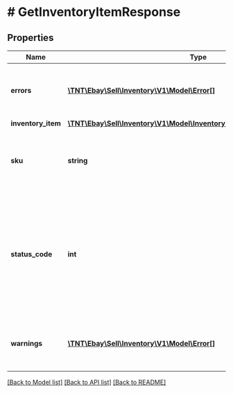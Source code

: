 # # GetInventoryItemResponse

## Properties

Name | Type | Description | Notes
------------ | ------------- | ------------- | -------------
**errors** | [**\TNT\Ebay\Sell\Inventory\V1\Model\Error[]**](Error.md) | This container will be returned if there were one or more errors associated with retrieving the inventory item record. | [optional]
**inventory_item** | [**\TNT\Ebay\Sell\Inventory\V1\Model\InventoryItemWithSkuLocaleGroupKeys**](InventoryItemWithSkuLocaleGroupKeys.md) |  | [optional]
**sku** | **string** | The seller-defined Stock-Keeping Unit (SKU) of the inventory item. The seller should have a unique SKU value for every product that they sell. | [optional]
**status_code** | **int** | The HTTP status code returned in this field indicates the success or failure of retrieving the inventory item record for the inventory item specified in the &lt;strong&gt;sku&lt;/strong&gt; field. See the &lt;strong&gt;HTTP status codes&lt;/strong&gt; table to see which each status code indicates. | [optional]
**warnings** | [**\TNT\Ebay\Sell\Inventory\V1\Model\Error[]**](Error.md) | This container will be returned if there were one or more warnings associated with retrieving the inventory item record. | [optional]

[[Back to Model list]](../../README.md#models) [[Back to API list]](../../README.md#endpoints) [[Back to README]](../../README.md)
